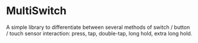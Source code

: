 # MultiSwitch

A simple library to differentiate between several methods of switch / button / touch sensor interaction: press, tap, double-tap, long hold, extra long hold.
